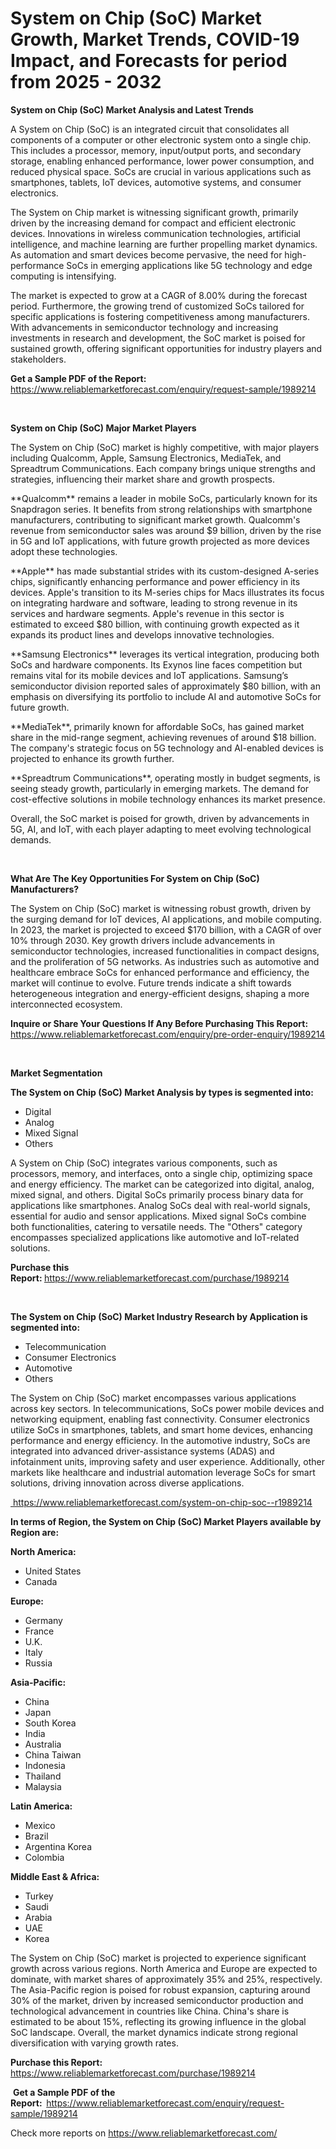 <p><h1>System on Chip (SoC) Market Growth, Market Trends, COVID-19 Impact, and Forecasts for period from 2025 - 2032</h1></p><p><strong>System on Chip (SoC) Market Analysis and Latest Trends</strong></p>
<p><p>A System on Chip (SoC) is an integrated circuit that consolidates all components of a computer or other electronic system onto a single chip. This includes a processor, memory, input/output ports, and secondary storage, enabling enhanced performance, lower power consumption, and reduced physical space. SoCs are crucial in various applications such as smartphones, tablets, IoT devices, automotive systems, and consumer electronics.</p><p>The System on Chip market is witnessing significant growth, primarily driven by the increasing demand for compact and efficient electronic devices. Innovations in wireless communication technologies, artificial intelligence, and machine learning are further propelling market dynamics. As automation and smart devices become pervasive, the need for high-performance SoCs in emerging applications like 5G technology and edge computing is intensifying.</p><p>The market is expected to grow at a CAGR of 8.00% during the forecast period. Furthermore, the growing trend of customized SoCs tailored for specific applications is fostering competitiveness among manufacturers. With advancements in semiconductor technology and increasing investments in research and development, the SoC market is poised for sustained growth, offering significant opportunities for industry players and stakeholders.</p></p>
<p><strong>Get a Sample PDF of the Report:&nbsp;</strong> <a href="https://www.reliablemarketforecast.com/enquiry/request-sample/1989214?utm_campaign=2803&utm_medium=2&utm_source=Github&utm_content=ia&utm_term=28032025&utm_id=system-on-chip-soc">https://www.reliablemarketforecast.com/enquiry/request-sample/1989214</a></p>
<p>&nbsp;</p>
<p><strong>System on Chip (SoC) Major Market Players</strong></p>
<p><p>The System on Chip (SoC) market is highly competitive, with major players including Qualcomm, Apple, Samsung Electronics, MediaTek, and Spreadtrum Communications. Each company brings unique strengths and strategies, influencing their market share and growth prospects.</p><p>**Qualcomm** remains a leader in mobile SoCs, particularly known for its Snapdragon series. It benefits from strong relationships with smartphone manufacturers, contributing to significant market growth. Qualcomm's revenue from semiconductor sales was around $9 billion, driven by the rise in 5G and IoT applications, with future growth projected as more devices adopt these technologies.</p><p>**Apple** has made substantial strides with its custom-designed A-series chips, significantly enhancing performance and power efficiency in its devices. Apple's transition to its M-series chips for Macs illustrates its focus on integrating hardware and software, leading to strong revenue in its services and hardware segments. Apple's revenue in this sector is estimated to exceed $80 billion, with continuing growth expected as it expands its product lines and develops innovative technologies.</p><p>**Samsung Electronics** leverages its vertical integration, producing both SoCs and hardware components. Its Exynos line faces competition but remains vital for its mobile devices and IoT applications. Samsung’s semiconductor division reported sales of approximately $80 billion, with an emphasis on diversifying its portfolio to include AI and automotive SoCs for future growth.</p><p>**MediaTek**, primarily known for affordable SoCs, has gained market share in the mid-range segment, achieving revenues of around $18 billion. The company's strategic focus on 5G technology and AI-enabled devices is projected to enhance its growth further.</p><p>**Spreadtrum Communications**, operating mostly in budget segments, is seeing steady growth, particularly in emerging markets. The demand for cost-effective solutions in mobile technology enhances its market presence.</p><p>Overall, the SoC market is poised for growth, driven by advancements in 5G, AI, and IoT, with each player adapting to meet evolving technological demands.</p></p>
<p>&nbsp;</p>
<p><strong>What Are The Key Opportunities For System on Chip (SoC) Manufacturers?</strong></p>
<p><p>The System on Chip (SoC) market is witnessing robust growth, driven by the surging demand for IoT devices, AI applications, and mobile computing. In 2023, the market is projected to exceed $170 billion, with a CAGR of over 10% through 2030. Key growth drivers include advancements in semiconductor technologies, increased functionalities in compact designs, and the proliferation of 5G networks. As industries such as automotive and healthcare embrace SoCs for enhanced performance and efficiency, the market will continue to evolve. Future trends indicate a shift towards heterogeneous integration and energy-efficient designs, shaping a more interconnected ecosystem.</p></p>
<p><strong>Inquire or Share Your Questions If Any Before Purchasing This Report:</strong> <a href="https://www.reliablemarketforecast.com/enquiry/pre-order-enquiry/1989214?utm_campaign=2803&utm_medium=2&utm_source=Github&utm_content=ia&utm_term=28032025&utm_id=system-on-chip-soc">https://www.reliablemarketforecast.com/enquiry/pre-order-enquiry/1989214</a></p>
<p>&nbsp;</p>
<p><strong>Market Segmentation</strong></p>
<p><strong>The System on Chip (SoC) Market Analysis by types is segmented into:</strong></p>
<p><ul><li>Digital</li><li>Analog</li><li>Mixed Signal</li><li>Others</li></ul></p>
<p><p>A System on Chip (SoC) integrates various components, such as processors, memory, and interfaces, onto a single chip, optimizing space and energy efficiency. The market can be categorized into digital, analog, mixed signal, and others. Digital SoCs primarily process binary data for applications like smartphones. Analog SoCs deal with real-world signals, essential for audio and sensor applications. Mixed signal SoCs combine both functionalities, catering to versatile needs. The "Others" category encompasses specialized applications like automotive and IoT-related solutions.</p></p>
<p><strong>Purchase this Report:&nbsp;</strong><a href="https://www.reliablemarketforecast.com/purchase/1989214?utm_campaign=2803&utm_medium=2&utm_source=Github&utm_content=ia&utm_term=28032025&utm_id=system-on-chip-soc">https://www.reliablemarketforecast.com/purchase/1989214</a></p>
<p>&nbsp;</p>
<p><strong>The System on Chip (SoC) Market Industry Research by Application is segmented into:</strong></p>
<p><ul><li>Telecommunication</li><li>Consumer Electronics</li><li>Automotive</li><li>Others</li></ul></p>
<p><p>The System on Chip (SoC) market encompasses various applications across key sectors. In telecommunications, SoCs power mobile devices and networking equipment, enabling fast connectivity. Consumer electronics utilize SoCs in smartphones, tablets, and smart home devices, enhancing performance and energy efficiency. In the automotive industry, SoCs are integrated into advanced driver-assistance systems (ADAS) and infotainment units, improving safety and user experience. Additionally, other markets like healthcare and industrial automation leverage SoCs for smart solutions, driving innovation across diverse applications.</p></p>
<p><a href="https://www.reliablemarketforecast.com/system-on-chip-soc--r1989214?utm_campaign=2803&utm_medium=2&utm_source=Github&utm_content=ia&utm_term=28032025&utm_id=system-on-chip-soc">&nbsp;https://www.reliablemarketforecast.com/system-on-chip-soc--r1989214</a></p>
<p><strong>In terms of Region, the System on Chip (SoC) Market Players available by Region are:</strong></p>
<p>
    <p> <strong> North America: </strong>
        <ul>
            <li>United States</li>
            <li>Canada</li>
        </ul>
        </p> 
    <p> <strong> Europe: </strong>
        <ul>
            <li>Germany</li>
            <li>France</li>
            <li>U.K.</li>
            <li>Italy</li>
            <li>Russia</li>
        </ul>
        </p> 
    <p> <strong> Asia-Pacific: </strong>
        <ul>
            <li>China</li>
            <li>Japan</li>
            <li>South Korea</li>
            <li>India</li>
            <li>Australia</li>
            <li>China Taiwan</li>
            <li>Indonesia</li>
            <li>Thailand</li>
            <li>Malaysia</li>
        </ul>
        </p> 
    <p> <strong> Latin America: </strong>
        <ul>
            <li>Mexico</li>
            <li>Brazil</li>
            <li>Argentina Korea</li>
            <li>Colombia</li>
        </ul>
        </p> 
    <p> <strong> Middle East & Africa: </strong>
        <ul>
            <li>Turkey</li>
            <li>Saudi</li>
            <li>Arabia</li>
            <li>UAE</li>
            <li>Korea</li>
        </ul>
    </p>
    </p>
<p><p>The System on Chip (SoC) market is projected to experience significant growth across various regions. North America and Europe are expected to dominate, with market shares of approximately 35% and 25%, respectively. The Asia-Pacific region is poised for robust expansion, capturing around 30% of the market, driven by increased semiconductor production and technological advancement in countries like China. China's share is estimated to be about 15%, reflecting its growing influence in the global SoC landscape. Overall, the market dynamics indicate strong regional diversification with varying growth rates.</p></p>
<p><strong>Purchase this Report: </strong><a href="https://www.reliablemarketforecast.com/purchase/1989214?utm_campaign=2803&utm_medium=2&utm_source=Github&utm_content=ia&utm_term=28032025&utm_id=system-on-chip-soc">https://www.reliablemarketforecast.com/purchase/1989214</a></p>
<p>&nbsp;<strong>Get a Sample PDF of the Report:&nbsp;&nbsp;</strong><a href="https://www.reliablemarketforecast.com/enquiry/request-sample/1989214?utm_campaign=2803&utm_medium=2&utm_source=Github&utm_content=ia&utm_term=28032025&utm_id=system-on-chip-soc">https://www.reliablemarketforecast.com/enquiry/request-sample/1989214</a></p>
<p><strong></strong></p>
<p>Check more reports on <a href="https://www.reliablemarketforecast.com/?utm_campaign=2803&utm_medium=2&utm_source=Github&utm_content=ia&utm_term=28032025&utm_id=system-on-chip-soc">https://www.reliablemarketforecast.com/</a></p>